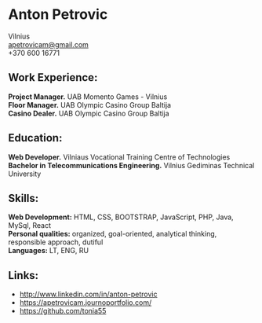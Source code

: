 # Anton Petrovic  
Vilnius  
apetrovicam@gmail.com  
+370 600 16771  
  
## Work Experience:  
**Project Manager.** UAB Momento Games - Vilnius  
**Floor Manager.** UAB Olympic Casino Group Baltija  
**Casino Dealer.** UAB Olympic Casino Group Baltija  
  
## Education:  
**Web Developer.** Vilniaus Vocational Training Centre of Technologies  
**Bachelor in Telecommunications Engineering.** Vilnius Gediminas Technical University  
  
## Skills:  
**Web Development:** HTML, CSS, BOOTSTRAP, JavaScript, PHP, Java, MySql, React  
**Personal qualities:** organized, goal-oriented, analytical thinking, responsible approach, dutiful  
**Languages:** LT, ENG, RU  
  
## Links:  
- http://www.linkedin.com/in/anton-petrovic  
- https://apetrovicam.journoportfolio.com/  
- https://github.com/tonia55  
